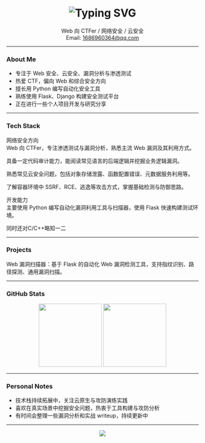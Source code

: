 <!-- 打字效果标题 -->
<h1 align="center">
  <img src="https://readme-typing-svg.demolab.com?font=Fira+Code&size=28&duration=3000&pause=1000&center=true&vCenter=true&width=435&lines=Hi,+I'm+ALe;Web+Security+Researcher;Cloud+Security+Explorer;Python+%2B+C+Developer;Always+Learning" alt="Typing SVG" />
</h1>

<p align="center">
  Web 向 CTFer / 网络安全 / 云安全
  <br>
  Email: <a href="mailto:1686960364@qq.com">1686960364@qq.com</a>
</p>

---

### About Me

- 专注于 Web 安全、云安全、漏洞分析与渗透测试  
- 热爱 CTF，偏向 Web 和综合安全方向  
- 擅长用 Python 编写自动化安全工具
- 熟练使用 Flask、Django 构建安全测试平台  
- 正在进行一些个人项目开发与研究分享

---

### Tech Stack

网络安全方向  
Web 向 CTFer，专注渗透测试与漏洞分析，熟悉主流 Web 漏洞及其利用方式。  

具备一定代码审计能力，能阅读常见语言的后端逻辑并挖掘业务逻辑漏洞。  

熟悉常见云安全问题，包括对象存储泄露、函数配置错误、元数据服务利用等。  

了解容器环境中 SSRF、RCE、逃逸等攻击方式，掌握基础检测与防御思路。  

开发能力  
主要使用 Python 编写自动化漏洞利用工具与扫描器，使用 Flask 快速构建测试环境。  

同时还对C/C++略知一二

---

### Projects

Web 漏洞扫描器：基于 Flask 的自动化 Web 漏洞检测工具，支持指纹识别、路径探测、通用漏洞扫描。

---

### GitHub Stats

<p align="center">
  <img src="https://github-readme-stats.vercel.app/api?username=ALe1293528&show_icons=true&theme=tokyonight&hide_border=true" height="165">
  <img src="https://github-readme-stats.vercel.app/api/top-langs/?username=ALe1293528&layout=compact&theme=tokyonight&hide_border=true" height="165">
</p>

---

### Personal Notes

- 技术栈持续拓展中，关注云原生与攻防演练实践  
- 喜欢在真实场景中挖掘安全问题，热衷于工具构建与攻防分析  
- 有时间会整理一些漏洞分析和实战 writeup，持续更新中

---

<p align="center">
  <img src="https://capsule-render.vercel.app/api?type=waving&color=gradient&height=100&section=footer"/>
</p>
